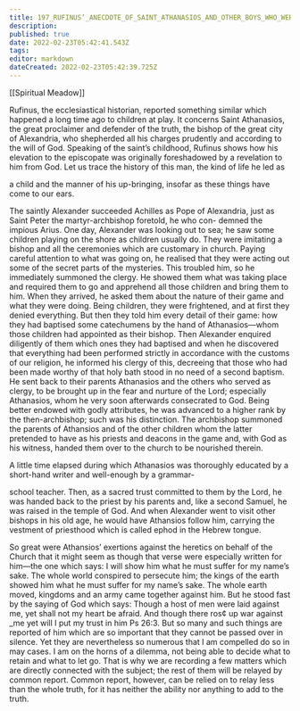 ```yaml
---
title: 197_RUFINUS’_ANECDOTE_OF_SAINT_ATHANASIOS_AND_OTHER_BOYS_WHO_WERE_WITH_HIM
description: 
published: true
date: 2022-02-23T05:42:41.543Z
tags: 
editor: markdown
dateCreated: 2022-02-23T05:42:39.725Z
---
```


[[Spiritual Meadow]]
 
Rufinus, the ecclesiastical historian, reported something similar which happened a long time ago to children at play. It concerns Saint Athanasios, the great proclaimer and defender of the truth, the bishop of the great city of Alexandria, who shepherded all his charges prudently and according to the will of God. Speaking of the saint’s childhood, Rufinus shows how his elevation to the episcopate was originally foreshadowed by a revelation to him from God. Let us trace the history of this man, the kind of life he led as  
 
a child and the manner of his up-bringing, insofar as these things have come to our ears.  
 
The saintly Alexander succeeded Achilles as Pope of Alexandria, just as Saint Peter the martyr-archbishop foretold, he who con- demned the impious Arius. One day, Alexander was looking out to sea; he saw some children playing on the shore as children usually do. They were imitating a bishop and all the ceremonies which are customary in church. Paying careful attention to what was going on, he realised that they were acting out some of the secret parts of the mysteries. This troubled him, so he immediately summoned the clergy. He showed them what was taking place and required them to go and apprehend all those children and bring them to him. When they arrived, he asked them about the nature of their game and what they were doing. Being children, they were frightened, and at first they denied everything. But then they told him every detail of their game: how they had baptised some catechumens by the hand of Athanasios—whom those children had appointed as their bishop. Then Alexander enquired diligently of them which ones they had baptised and when he discovered that everything had been performed strictly in accordance with the customs of our religion, he informed his clergy of this, decreeing that those who had been made worthy of that holy bath stood in no need of a second baptism. He sent back to their parents Athanasios and the others who served as clergy, to be brought up in the fear and nurture of the Lord; especially Athanasios, whom he very soon afterwards consecrated to God. Being better endowed with godly attributes, he was advanced to a higher rank by the then-archbishop; such was his distinction. The archbishop summoned the parents of Athansios and of the other children whom the latter pretended to have as his priests and deacons in the game and, with God as his witness, handed them over to the church to be nourished therein.  
 
A little time elapsed during which Athanasios was thoroughly educated by a short-hand writer and well-enough by a grammar-  
 
school teacher. Then, as a sacred trust committed to them by the Lord, he was handed back to the priest by his parents and, like a second Samuel, he was raised in the temple of God. And when Alexander went to visit other bishops in his old age, he would have Athansios follow him, carrying the vestment of priesthood which is called ephod in the Hebrew tongue.  
 
So great were Athansios’ exertions against the heretics on behalf of the Church that it might seem as though that verse were especially written for him—the one which says: I will show him what he must suffer for my name’s sake. The whole world conspired to persecute him; the kings of the earth showed him what he must suffer for my name’s sake. The whole earth moved, kingdoms and an army came together against him. But he stood fast by the saying of God which says: Though a host of men were laid against me, yet shall not my heart be afraid. And though there ros¢ up war against _me yet will I put my trust in him Ps 26:3. But so many and such things are reported of him which are so important that they cannot be passed over in silence. Yet they are nevertheless so numerous that I am compelled do so in may cases. I am on the horns of a dilemma, not being able to decide what to retain and what to let go. That is why we are recording a few matters which are directly connected with the subject; the rest of them will be relayed by common report. Common report, however, can be relied on to relay less than the whole truth, for it has neither the ability nor anything to add to the truth.
